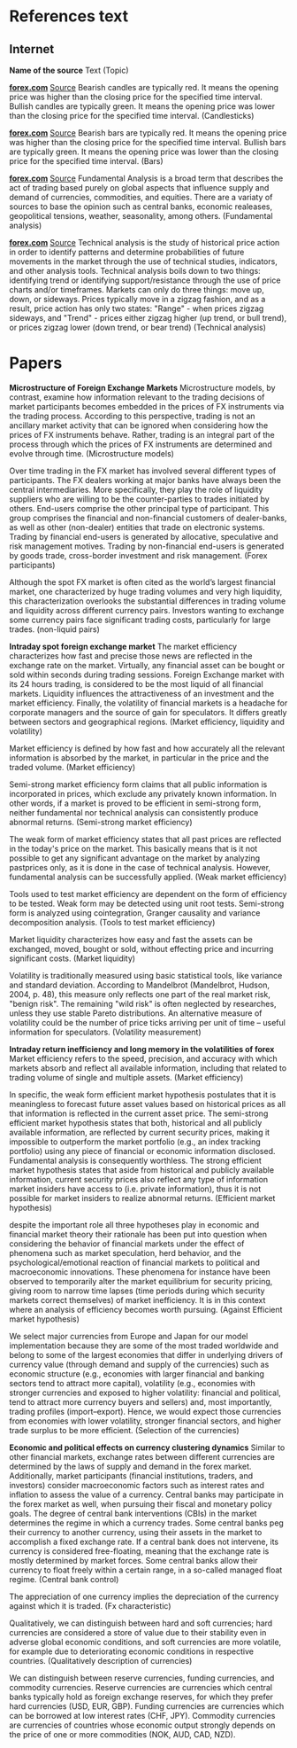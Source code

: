 # References text

## Internet

**Name of the source**
Text
(Topic)

**[forex.com](www.forex.com)**
[Source](https://www.forex.com/en-uk/education/resources-by-level/beginner/charting-basics-bars-vs-candlesticks/)
Bearish candles are typically red. It means the opening price was higher than
the closing price for the specified time interval. Bullish candles are
typically green. It means the opening price was lower than the closing price
for the specified time interval.
(Candlesticks)

**[forex.com](www.forex.com)**
[Source](https://www.forex.com/en-uk/education/resources-by-level/beginner/charting-basics-bars-vs-candlesticks/)
Bearish bars are typically red. It means the opening price was higher than the
closing price for the specified time interval. Bullish bars are typically
green. It means the opening price was lower than the closing price for the
specified time interval.
(Bars)

**[forex.com](www.forex.com)**
[Source](https://www.forex.com/en-uk/education/resources-by-level/beginner/what-is-fundamental-analysis/)
Fundamental Analysis is a broad term that describes the act of trading based
purely on global aspects that influence supply and demand of currencies,
commodities, and equities. There are a variaty of sources to base the opinion
such as central banks, economic realeases, geopolitical tensions, weather,
seasonality, among others.
(Fundamental analysis)

**[forex.com](www.forex.com)**
[Source](https://www.forex.com/en-uk/education/resources-by-level/beginner/understanding-technical-analysis/)
Technical analysis is the study of historical price action in order to identify
patterns and determine probabilities of future movements in the market through
the use of technical studies, indicators, and other analysis tools.
Technical analysis boils down to two things: identifying trend or identifying
support/resistance through the use of price charts and/or timeframes.
Markets can only do three things: move up, down, or sideways. Prices typically
move in a zigzag fashion, and as a result, price action has only two states:
"Range" - when prices zigzag sideways, and "Trend" - prices either zigzag
higher (up trend, or bull trend), or prices zigzag lower (down trend, or bear
trend)
(Technical analysis)

# Papers

**Microstructure of Foreign Exchange Markets**
Microstructure models, by contrast, examine how information relevant to the
trading decisions of market participants becomes embedded in the prices of FX
instruments via the trading process. According to this perspective, trading is
not an ancillary market activity that can be ignored when considering how the
prices of FX instruments behave. Rather, trading is an integral part of the
process through which the prices of FX instruments are determined and evolve
through time.
(Microstructure models)

Over time trading in the FX market has involved several different types of
participants. The FX dealers working at major banks have always been the
central intermediaries. More specifically, they play the role of liquidity
suppliers who are willing to be the counter-parties to trades initiated by
others. End-users comprise the other principal type of participant. This group
comprises the financial and non-financial customers of dealer-banks, as well as
other (non-dealer) entities that trade on electronic systems. Trading by
financial end-users is generated by allocative, speculative and risk management
motives. Trading by non-financial end-users is generated by goods trade,
cross-border investment and risk management.
(Forex participants)

Although the spot FX market is often cited as the world’s largest financial
market, one characterized by huge trading volumes and very high liquidity, this
characterization overlooks the substantial differences in trading volume and
liquidity across different currency pairs. Investors wanting to exchange some
currency pairs face significant trading costs, particularly for large trades.
(non-liquid pairs)

**Intraday spot foreign exchange market**
The market efficiency characterizes how fast and precise those news are
reflected in the exchange rate on the market. Virtually, any financial asset
can be bought or sold within seconds during trading sessions. Foreign Exchange
market with its 24 hours trading, is considered to be the most liquid of all
financial markets. Liquidity influences the attractiveness of an investment and
the market efficiency. Finally, the volatility of financial markets is a
headache for corporate managers and the source of gain for speculators. It
differs greatly between sectors and geographical regions.
(Market efficiency, liquidity and volatility)

Market efficiency is defined by how fast and how accurately all the relevant
information is absorbed by the market, in particular in the price and the
traded volume.
(Market efficiency)

Semi-strong market efficiency form claims that all public information is
incorporated in prices, which exclude any privately known information. In other
words, if a market is proved to be efficient in semi-strong form, neither
fundamental nor technical analysis can consistently produce abnormal returns.
(Semi-strong market efficiency)

The weak form of market efficiency states that all past prices are reflected in
the today's price on the market. This basically means that is it not possible
to get any significant advantage on the market by analyzing pastprices only, as
it is done in the case of technical analysis. However, fundamental analysis can
be successfully applied.
(Weak market efficiency)

Tools used to test market efficiency are dependent on the form of efficiency to
be tested. Weak form may be detected using unit root tests. Semi-strong form is
analyzed using cointegration, Granger causality and variance decomposition
analysis.
(Tools to test market efficiency)

Market liquidity characterizes how easy and fast the assets can be exchanged,
moved, bought or sold, without effecting price and incurring significant costs.
(Market liquidity)

Volatility is traditionally measured using basic statistical tools, like
variance and standard deviation. According to Mandelbrot (Mandelbrot, Hudson,
2004, p. 48), this measure only reflects one part of the real market risk,
"benign risk". The remaining "wild risk" is often neglected by researches,
unless they use stable Pareto distributions. An alternative measure of
volatility could be the number of price ticks arriving per unit of time
– useful information for speculators.
(Volatility measurement)

**Intraday return inefficiency and long memory in the volatilities of forex**
Market efficiency refers to the speed, precision, and accuracy with which
markets absorb and reflect all available information, including that related to
trading volume of single and multiple assets.
(Market efficiency)

In specific, the weak form efficient market hypothesis postulates that it is
meaningless to forecast future asset values based on historical prices as all
that information is reflected in the current asset price. The semi-strong
efficient market hypothesis states that both, historical and all publicly
available information, are reflected by current security prices, making it
impossible to outperform the market portfolio (e.g., an index tracking
portfolio) using any piece of financial or economic information disclosed.
Fundamental analysis is consequently worthless. The strong efficient market
hypothesis states that aside from historical and publicly available
information, current security prices also reflect any type of information
market insiders have access to (i.e. private information), thus it is not
possible for market insiders to realize abnormal returns.
(Efficient market hypothesis)

despite the important role all three hypotheses play in economic and financial
market theory their rationale has been put into question when considering the
behavior of financial markets under the effect of phenomena such as market
speculation, herd behavior, and the psychological/emotional reaction of
financial markets to political and macroeconomic innovations. These phenomena
for instance have been observed to temporarily alter the market equilibrium for
security pricing, giving room to narrow time lapses (time periods during which
security markets correct themselves) of market inefficiency. It is in this
context where an analysis of efficiency becomes worth pursuing.
(Against Efficient market hypothesis)

We select major currencies from Europe and Japan for our model implementation
because they are some of the most traded worldwide and belong to some of the
largest economies that differ in underlying drivers of currency value (through
demand and supply of the currencies) such as economic structure (e.g.,
economies with larger financial and banking sectors tend to attract more
capital), volatility (e.g., economies with stronger currencies and exposed to
higher volatility: financial and political, tend to attract more currency
buyers and sellers) and, most importantly, trading profiles (import–export).
Hence, we would expect those currencies from economies with lower volatility,
stronger financial sectors, and higher trade surplus to be more efficient.
(Selection of the currencies)

**Economic and political effects on currency clustering dynamics**
Similar to other financial markets, exchange rates between different currencies
are determined by the laws of supply and demand in the forex market.
Additionally, market participants (financial institutions, traders, and
investors) consider macroeconomic factors such as interest rates and inflation
to assess the value of a currency. Central banks may participate in the forex
market as well, when pursuing their fiscal and monetary policy goals. The
degree of central bank interventions (CBIs) in the market determines the regime
in which a currency trades.
Some central banks peg their currency to another currency, using their assets
in the market to accomplish a fixed exchange rate. If a central bank does not
intervene, its currency is considered free-floating, meaning that the exchange
rate is mostly determined by market forces. Some central banks allow their
currency to float freely within a certain range, in a so-called managed float
regime.
(Central bank control)

The appreciation of one currency implies the depreciation of the currency
against which it is traded.
(Fx characteristic)

Qualitatively, we can distinguish between hard and soft currencies; hard
currencies are considered a store of value due to their stability even in
adverse global economic conditions, and soft currencies are more volatile, for
example due to deteriorating economic conditions in respective countries.
(Qualitatively description of currencies)

We can distinguish between reserve currencies, funding currencies, and
commodity currencies.
Reserve currencies are currencies which central banks typically hold as foreign
exchange reserves, for which they prefer hard currencies (USD, EUR, GBP).
Funding currencies are currencies which can be borrowed at low interest rates
(CHF, JPY).
Commodity currencies are currencies of countries whose economic output strongly
depends on the price of one or more commodities (NOK, AUD, CAD, NZD).
